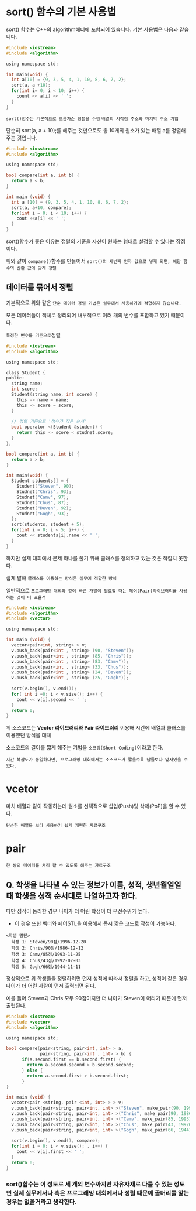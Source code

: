 # sort() 함수의 기본 사용법

sort() 함수는 C++의 algorithm헤더에 포함되어 있습니다. 기본 사용법은 다음과 같습니다.

```C
#include <iostream>
#include <algorithm>

using namespace std;

int main(void) {
  int a[10] = {9, 3, 5, 4, 1, 10, 8, 6, 7, 2};
  sort(a, a +10);
  for(int i= 0; i < 10; i++) {
    count << a[i] << ' ';
  }
}   
```
`sort()함수는 기본적으로 오름차순 정렬을 수헹`
`배열의 시작점 주소와 마지막 주소 기입`

단순히 sort(a, a + 10);를 해주는 것만으로도 총 10개의 원소가 있는 배열 a를 정렬해주는 것입니다. 

```C
#include <iosstream>
#include <algorithm>

using namespace std; 

bool compare(int a, int b) {
  return a < b;
}

int main (void) {
  int a [10] = {9, 3, 5, 4, 1, 10, 8, 6, 7, 2};
  sort(a, a+10, compare);
  for(int i = 0; i < 10; i++) {
    cout <<a[i] << ' ';
  }
}
```

sort()함수가 좋은 이유는 정렬의 기준을 자신이 원하는 형태로 설정할 수 있다는 장점이다. 

위와 같이 `compare()`함수를 만들어서 `sort()의 세번째 인자 값으로 넣게 되면, 해당 함수의 반환 값에 맞게 정렬`

## 데이터를 묶어서 정렬
기본적으로 위와 같은 `단순 데이터 정렬 기법은 실무에서 사용하기에 적합하지 않습니다.` 

모든 데이터들이 객체로 정리되어 내부적으로 여러 개의 변수를 포함하고 있기 때문이다. 

`특정한 변수를 기준으로`정렬

```C
#include <iostream>
#include <algorithm>

using namespace std;

class Student {
public:
  string name;
  int score;
  Student(string name, int score) {
    this -> name = name;
    this -> score = score;
  }
  
  // 정렬 기준으로 '점수가 작은 순서'
  bool operator <(Student &student) {
    return this -> score < studnet.score;
  }
};

bool compare(int a, int b) {
  return a > b; 
}

int main(void) {
  Student stduents[] = {
    Student("Steven", 90);
    Studnet("Chris", 93);
    Studnet("Camv", 97);
    Studnet("Chus", 87);
    Studnet("Deven", 92);
    Studnet("Gogh", 93);
  };
  sort(students, student + 5);
  for(int i = 0; i < 5; i++) {
    cout << students[i].name << ' ';
  }
} 
```

하지만 실제 대회에서 문제 하나를 풀기 위해 클래스를 정의하고 있는 것은 적절치 못한다.

쉽게 말해 `클래스를 이용하는 방식은 실무에 적합한 방식`

일반적으로 `프로그래밍 대회와 같이 빠른 개발이 필요할 때는 페어(Pair)라이브러리를 사용하는 것이 더 효율적`

```C
#include <iostream>
#include <algorithm>
#include <vector>

using namespace std;

int main (void) {
  vector<pair<int, string> > v;
  v.push_back(pair<int , string> (90, "Steven"));
  v.push_back(pair<int , string> (85, "Chris"));
  v.push_back(pair<int , string> (83, "Camv"));
  v.push_back(pair<int , string> (33, "Chus"));
  v.push_back(pair<int , string> (24, "Deven"));
  v.push_back(pair<int , string> (25, "Gogh"));
  
  sort(v.begin(), v.end());
  for( int i =0; i < v.size(); i++) {
    cout << v[i].second << ' ';
  }
  return 0;
}
```

위 소스코드는 __Vector 라이브러리와 Pair 라이브러리__ 이용해 시간에 배열과 클래스를 이용했던 방식을 대체

소스코드의 길이를 짧게 해주는 기법을 `숏코딩(Short Coding)`이라고 한다. 

`시간 복잡도가 동일하다면, 프로그래밍 대회에서는 소스코드가 짧을수록 남들보다 앞서있을 수 있다.`

# vcetor
마치 배열과 같이 작동하는데 원소를 선택적으로 삽입(Push)및 삭제(PoP)을 할 수 있다.

`단순한 배열을 보다 사용하기 쉽게 개편한 자료구조` 

# pair 
`한 쌍의 데이터를 처리 할 수 있도록 해주는 자료구조`

## Q. 학생을 나타낼 수 있는 정보가 이름, 성적, 생년월일일 때 학생을 성적 순서대로 나열하고자 한다.

다만 성적이 동리한 경우 나이가 더 어린 학생이 더 우선수위가 높다.

  - 이 경우 또한 벡터와 페어STL을 이용해서 몹시 짧은 코드로 작성이 가능하다.

```
<학생 명단>
  학생 1: Steven/90점/1996-12-20
  학생 2: Chris/90점/1986-12-12  
  학생 3: Camv/85점/1993-11-25
  학생 4: Chus/43점/1992-02-03
  학생 5: Gogh/66점/1944-11-11
```

정상적으로 위 학생들을 정렬하려면 먼저 성적에 따라서 정렬을 하고, 성적이 같은 경우 나이가 더 어린 사람이 먼저 출력되면 된다. 

예를 들어 Steven과 Chris 모두 90점이지만 더 나아가 Steven이 어리기 때문에 먼저 출련된다.
```C
#include <iostream>
#include <vector>
#include <algorithm>

using namespace std; 

bool compare(pair<string, pair<int, int> > a,
             pair<string, pair<int , int> > b) {
      if(a.second.first == b.second.first) {
        return a.second.second > b.second.second;
      } else {
        return a.second.first > b.second.first;
      }
}

int main (void) {
  vecotr<pair <string, pair <int, int> > > v;
  v.push_back(pair<string, pair<int, int> >("Steven", make_pair(90, 19961220)));
  v.push_back(pair<string, pair<int, int> >("Chris", make_pair(90, 19861212)));
  v.push_back(pair<string, pair<int, int> >("Camv", make_pair(85, 19931125)));
  v.push_back(pair<string, pair<int, int> >("Chus", make_pair(43, 19920203)));
  v.push_back(pair<string, pair<int, int> >("Gogh", make_pair(66, 19441111)));
  
  sort(v.begin(), v.end(), compare);
  for(int i = 0; i < v.size(); , i++) {
    cout << v[i].first << ' ';
  }
  return 0;
}
```
### sort()함수는 이 정도로 세 개의 변수까지만 자유자재로 다룰 수 있는 정도면 실제 실무에서나 혹은 프로그래밍 대회에서나 정렬 때문에 골머리를 앓는 경우는 없을거라고 생각한다.
